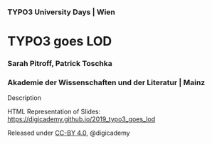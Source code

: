### TYPO3 University Days | Wien

# TYPO3 goes LOD

### Sarah Pitroff, Patrick Toschka
### Akademie der Wissenschaften und der Literatur | Mainz

Description

HTML Representation of Slides: https://digicademy.github.io/2019_typo3_goes_lod

Released under [CC-BY 4.0](https://creativecommons.org/licenses/by/4.0/), @digicademy
